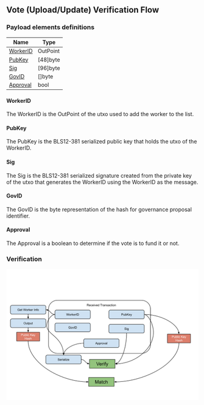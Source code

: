 Vote (Upload/Update) Verification Flow
--------------

### Payload elements definitions

Name | Type 
--- | --- 
[WorkerID](#workerid) | OutPoint
[PubKey](#pubkey) | [48]byte 
[Sig](#sig) | [96]byte 
[GovID](#govid) | []byte 
[Approval](#approval) | bool 

#### WorkerID

The WorkerID is the OutPoint of the utxo used to add the worker to the list.

#### PubKey

The PubKey is the BLS12-381 serialized public key that holds the utxo of the WorkerID.

#### Sig

The Sig is the BLS12-381 serialized signature created from the private key of the utxo that generates the WorkerID using the WorkerID as the message.

#### GovID

The GovID is the byte representation of the hash for governance proposal identifier.

#### Approval

The Approval is a boolean to determine if the vote is to fund it or not.

### Verification

[![alt](../img/vote/vote-create.svg)](../img/vote/vote-create.svg?raw=true&sanitize=true)

